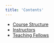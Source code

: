 ```yaml
---
title: 'Contents'
---
```


- [Course Structure](course-structure/)
- [Instructors](instructors/)
- [Teaching Fellows](teaching-fellows/)